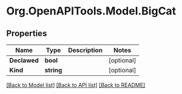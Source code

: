 
# Org.OpenAPITools.Model.BigCat

## Properties

Name | Type | Description | Notes
------------ | ------------- | ------------- | -------------
**Declawed** | **bool** |  | [optional] 
**Kind** | **string** |  | [optional] 

[[Back to Model list]](../README.md#documentation-for-models)
[[Back to API list]](../README.md#documentation-for-api-endpoints)
[[Back to README]](../README.md)

